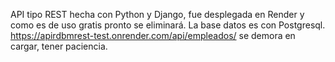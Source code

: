 API tipo REST hecha con Python y Django, fue desplegada en Render y como es de uso gratis pronto se eliminará. La base datos es con Postgresql. 
https://apirdbmrest-test.onrender.com/api/empleados/  se demora en cargar, tener paciencia.
